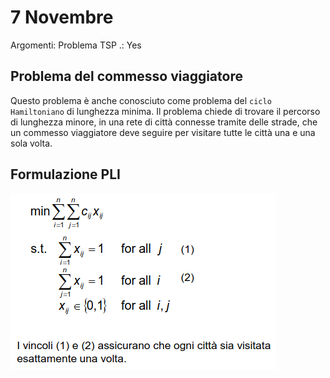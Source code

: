 # 7 Novembre

Argomenti: Problema TSP
.: Yes

## Problema del commesso viaggiatore

Questo problema è anche conosciuto come problema del `ciclo Hamiltoniano` di lunghezza minima. Il problema chiede di trovare il percorso di lunghezza minore, in una rete di città connesse tramite delle strade, che un commesso viaggiatore deve seguire per visitare tutte le città una e una sola volta.

## Formulazione PLI

![Screenshot from 2023-12-20 16-27-23.png](Screenshot_from_2023-12-20_16-27-23.png)
